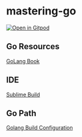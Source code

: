 # mastering-go

[![Open in Gitpod](https://gitpod.io/button/open-in-gitpod.svg)](https://gitpod.io/#https://github.com/mhackersu/mastering-go)

## Go Resources
[GoLang Book](https://www.golang-book.com/)

## IDE
[Sublime Build](https://github.com/golang/sublime-build)

## Go Path
[Golang Build Configuration](https://github.com/golang/sublime-build/blob/master/docs/configuration.md)